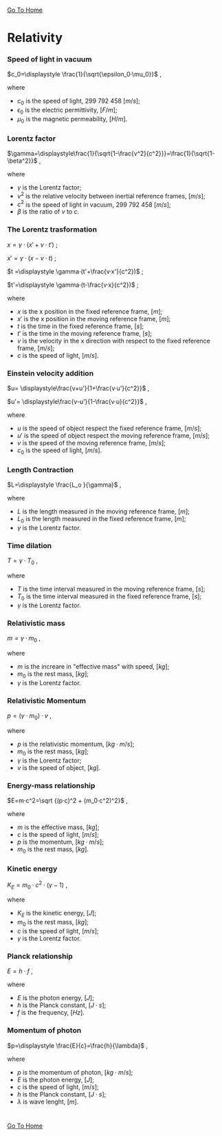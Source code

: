 [Go To Home](https://github.com/melchiorrecaruso/ADimRT)

# Relativity

### Speed of light in vacuum

$c_0=\displaystyle \frac{1}{\sqrt{\epsilon_0·\mu_0}}$ ,

where

- $c_0$ is the speed of light, $299$ $792$ $458$ $[m/s]$;
- $\epsilon_0$ is the electric permittivity, $[F/m]$;
- $\mu_0$ is the magnetic permeability, $[H/m]$.

### Lorentz factor

$\gamma=\displaystyle\frac{1}{\sqrt{1-\frac{v^2}{c^2}}}=\frac{1}{\sqrt{1-\beta^2}}$ ,

where

- $\gamma$ is the Lorentz factor;
- $v^2$ is the relative velocity between inertial reference frames, $[m/s]$;
- $c^2$ is the speed of light in vacuum, $299$ $792$ $458$ $[m/s]$;
- $\beta$ is the ratio of $v$ to $c$.

### The Lorentz trasformation

$x =\displaystyle \gamma·(x'+v·t')$ ;

$x'=\displaystyle \gamma·(x-v·t)$ ;

$t =\displaystyle \gamma·(t'+\frac{v·x'}{c^2})$ ;

$t'=\displaystyle \gamma·(t-\frac{v·x}{c^2})$ ;

where

- $x$ is the x position in the fixed reference frame, $[m]$;
- $x'$ is the x position in the moving reference frame, $[m]$;
- $t$ is the time in the fixed reference frame, $[s]$;
- $t'$ is the time in the moving reference frame, $[s]$;
- $v$ is the velocity in the x direction with respect to the fixed reference frame, $[m/s]$;
- $c$ is the speed of light, $[m/s]$.

### Einstein velocity addition 

$u= \displaystyle\frac{v+u'}{1+\frac{v·u'}{c^2}}$ ,

$u'= \displaystyle\frac{v-u'}{1-\frac{v·u}{c^2}}$ ,

where

- $u$ is the speed of object respect the fixed reference frame, $[m/s]$;
- $u'$ is the speed of object respect the moving reference frame, $[m/s]$;
- $v$ is the speed of the moving reference frame, $[m/s]$;
- $c_0$ is the speed of light, $[m/s]$.

### Length Contraction 

$L=\displaystyle \frac{L_o }{\gamma}$ ,

where

- $L$ is the length measured in the moving reference frame, $[m]$;
- $L_0$ is the length measured in the fixed reference frame, $[m]$;
- $\gamma$ is the Lorentz factor.

 ### Time dilation

 $T=\gamma·T_0$ ,

 where

- $T$ is the time interval measured in the moving reference frame, $[s]$;
- $T_0$ is the time interval measured in the fixed reference frame, $[s]$; 
- $\gamma$ is the Lorentz factor.

### Relativistic mass

$m= \gamma·m_0$ ,

where

- $m$ is the increare in "effective mass" with speed, $[kg]$;
- $m_0$ is the rest mass, $[kg]$;
- $\gamma$ is the Lorentz factor.

### Relativistic Momentum 

$p= (\gamma·m_0)·v$ ,

where

- $p$ is the relativistic momentum, $[kg·m/s]$;
- $m_0$ is the rest mass, $[kg]$;
- $\gamma$ is the Lorentz factor;
- $v$ is the speed of object, $[kg]$.

### Energy-mass relationship

$E=m·c^2=\sqrt {(p·c)^2 + (m_0·c^2)^2}$ ,

where

- $m$ is the effective mass, $[kg]$;
- $c$ is the speed of light, $[m/s]$;
- $p$ is the momentum, $[kg·m/s]$;
- $m_0$ is the rest mass, $[kg]$.

### Kinetic energy

$K_E = m_0·c^2·(\gamma -1)$ ,

where

- $K_E$ is the kinetic energy, $[J]$;
- $m_0$ is the rest mass, $[kg]$;
- $c$ is the speed of light, $[m/s]$;
- $\gamma$ is the Lorentz factor.

###  Planck relationship

$E=h·f$ ,

where

- $E$ is the photon energy, $[J]$;
- $h$ is the Planck constant, $[J·s]$;
- $f$ is the frequency, $[Hz]$.

### Momentum of photon

$p=\displaystyle \frac{E}{c}=\frac{h}{\lambda}$ ,

where

- $p$ is the momentum of photon, $[kg·m/s]$;
- $E$ is the photon energy, $[J]$;
- $c$ is the speed of light, $[m/s]$;
- $h$ is the Planck constant, $[J·s]$;
- $\lambda$ is wave lenght, $[m]$.

#
[Go To Home](https://github.com/melchiorrecaruso/ADimRT)